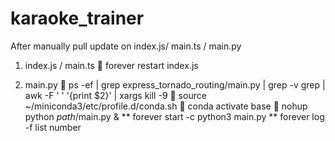 # karaoke_trainer

After manually pull update on index.js/ main.ts / main.py

1.	index.js / main.ts
   forever restart index.js
<!-- 	forever list
	find _processID_
	forever stop _processID_
	cd _index.js path_
	forever start _path_/index.js -->

2.	main.py
	 ps -ef | grep express_tornado_routing/main.py | grep -v grep | awk -F ' ' '{print $2}' | xargs kill -9
	source ~/miniconda3/etc/profile.d/conda.sh
	conda activate base
	nohup python _path_/main.py & 
** forever start -c python3 main.py
** forever log -f list number
<!-- 	ps -ef | grep python
	find _processID_
	kill -9 _processID_

	source ~/miniconda3/etc/profile.d/conda.sh
	conda activate base

	nohup python _path_/main.py & 
ps -ef | grep express_tornado_routing/main.py | grep -v grep | awk -F ' ' '{print $2}' | xargs kill -9;
          cd express_tornado_routing/;
          nohup python main.py & ps -ef | grep main.py"
-->



